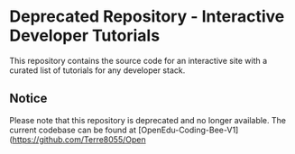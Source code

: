 # Deprecated Repository - Interactive Developer Tutorials

This repository contains the source code for an interactive site with a curated list of tutorials for any developer stack.

## Notice

Please note that this repository is deprecated and no longer available. The current codebase can be found at [OpenEdu-Coding-Bee-V1](https://github.com/Terre8055/Open
